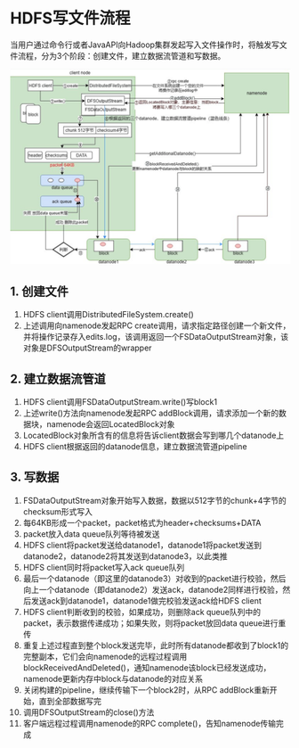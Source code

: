 # HDFS写文件流程

当用户通过命令行或者JavaAPI向Hadoop集群发起写入文件操作时，将触发写文件流程，分为3个阶段：创建文件，建立数据流管道和写数据。

![](./hdfs_write.png)

## 1. 创建文件

1. HDFS client调用DistributedFileSystem.create()
2. 上述调用向namenode发起RPC create调用，请求指定路径创建一个新文件，并将操作记录存入edits.log，该调用返回一个FSDataOutputStream对象，该对象是DFSOutputStream的wrapper

## 2. 建立数据流管道

1. HDFS client调用FSDataOutputStream.write()写block1
2. 上述write()方法向namenode发起RPC addBlock调用，请求添加一个新的数据块，namenode会返回LocatedBlock对象
3. LocatedBlock对象所含有的信息将告诉client数据会写到哪几个datanode上
4. HDFS client根据返回的datanode信息，建立数据流管道pipeline

## 3. 写数据

1. FSDataOutputStream对象开始写入数据，数据以512字节的chunk+4字节的checksum形式写入
2. 每64KB形成一个packet，packet格式为header+checksums+DATA
3. packet放入data queue队列等待被发送
4. HDFS client将packet发送给datanode1，datanode1将packet发送到datanode2，datanode2将其发送到datanode3，以此类推
5. HDFS client同时将packet写入ack queue队列
6. 最后一个datanode（即这里的datanode3）对收到的packet进行校验，然后向上一个datanode（即datanode2）发送ack，datanode2同样进行校验，然后发送ack到datanode1，datanode1做完校验发送ack给HDFS client
7. HDFS client判断收到的校验，如果成功，则删除ack queue队列中的packet，表示数据传递成功；如果失败，则将packet放回data queue进行重传
8. 重复上述过程直到整个block发送完毕，此时所有datanode都收到了block1的完整副本，它们会向namenode的远程过程调用blockReceivedAndDeleted()，通知namenode该block已经发送成功，namenode更新内存中block与datanode的对应关系
9. 关闭构建的pipeline，继续传输下一个block2时，从RPC addBlock重新开始，直到全部数据写完
10. 调用DFSOutputStream的close()方法
11. 客户端远程过程调用namenode的RPC complete()，告知namenode传输完成

